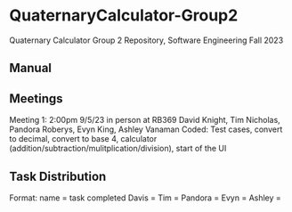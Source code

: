 # QuaternaryCalculator-Group2
Quaternary Calculator Group 2 Repository, Software Engineering Fall 2023

## Manual

## Meetings
  Meeting 1: 2:00pm 9/5/23 in person at RB369
  David Knight, Tim Nicholas, Pandora Roberys, Evyn King, Ashley Vanaman
  Coded: Test cases, convert to decimal, convert to base 4, calculator (addition/subtraction/mulitplication/division), start of the UI

## Task Distribution
Format: name = task completed
Davis = 
Tim = 
Pandora = 
Evyn = 
Ashley = 
